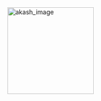 <img width="194" height="195" alt="akash_image" src="https://github.com/user-attachments/assets/8fe2401e-c09d-4d5c-af24-39604ffa22b5" />
